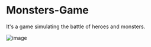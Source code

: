 # Monsters-Game
It's a game simulating the battle of heroes and monsters.

![image](https://user-images.githubusercontent.com/48480726/212542434-7603d053-fda7-4524-90e3-faa39bd41e90.png)

